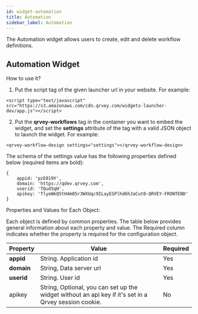 ```yaml
---
id: widget-automation
title: Automation
sidebar_label: Automation
---
```


The Automation widget allows users to create, edit and delete workflow definitions.

## Automation Widget

How to use it?

1. Put the script tag of the given launcher url in your website. For example:

```
<script type="text/javascript" src="https://s3.amazonaws.com/cdn.qrvey.com/widgets-launcher-dev/app.js"></script>
```

2. Put the **qrvey-workflows** tag in the container you want to embed the widget, and set the **settings** attribute of the tag with a valid JSON object to launch the widget. For example:

```
<qrvey-workflow-design settings="settings"></qrvey-workflow-design>
```

The schema of the settings value has the following properties defined below (required items are bold):

```
{
    appid: 'pzE019Y',
    domain: 'https://qdev.qrvey.com',
    userid: 'TQudSqH',
    apikey: 'TlyeWkQ5tH4m05r3WXUqc9ILayESPlhd6hJaCut0-QRVEY-FRONTEND' 		
}
```

Properties and Values for Each Object:

Each object is defined by common properties. The table below provides general information about each property and value. The Required column indicates whether the property is required for the configuration object.

| **Property** | **Value** | **Required** |
| --- | --- | --- |
| **appid** | String. Application id | Yes |
| **domain** | String, Data server url | Yes |
| **userid** | String. User id | Yes |
| apikey | String, Optional, you can set up the widget without an api key if it&#39;s set in a Qrvey session cookie. | No |